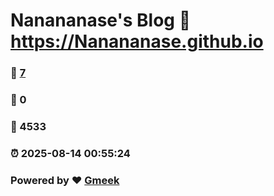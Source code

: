 # Nanananase's Blog :link: https://Nanananase.github.io 
### :page_facing_up: [7](https://Nanananase.github.io/tag.html) 
### :speech_balloon: 0 
### :hibiscus: 4533 
### :alarm_clock: 2025-08-14 00:55:24 
### Powered by :heart: [Gmeek](https://github.com/Meekdai/Gmeek)
